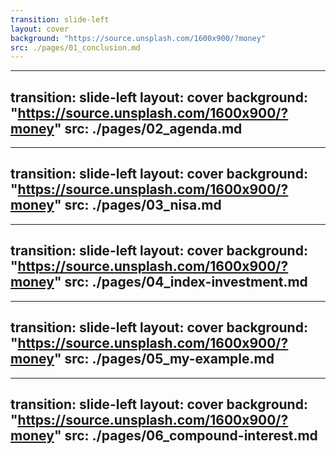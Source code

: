 ```yaml
---
transition: slide-left
layout: cover
background: "https://source.unsplash.com/1600x900/?money"
src: ./pages/01_conclusion.md
---
```

---
transition: slide-left
layout: cover
background: "https://source.unsplash.com/1600x900/?money"
src: ./pages/02_agenda.md
---
---
transition: slide-left
layout: cover
background: "https://source.unsplash.com/1600x900/?money"
src: ./pages/03_nisa.md
---
---
transition: slide-left
layout: cover
background: "https://source.unsplash.com/1600x900/?money"
src: ./pages/04_index-investment.md
---
---
transition: slide-left
layout: cover
background: "https://source.unsplash.com/1600x900/?money"
src: ./pages/05_my-example.md
---
---
transition: slide-left
layout: cover
background: "https://source.unsplash.com/1600x900/?money"
src: ./pages/06_compound-interest.md
---
